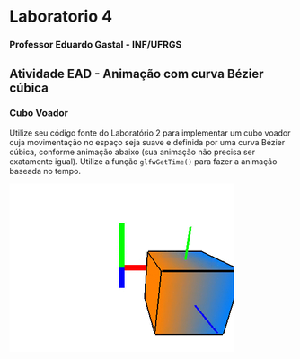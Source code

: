 # Laboratorio 4
### Professor Eduardo Gastal - INF/UFRGS

## Atividade EAD - Animação com curva Bézier cúbica
### Cubo Voador
Utilize seu código fonte do Laboratório 2 para implementar um cubo voador cuja movimentação no espaço seja suave e definida por uma curva Bézier cúbica, conforme animação abaixo (sua animação não precisa ser exatamente igual). Utilize a função `glfwGetTime()` para fazer a animação baseada no tempo.

![Tarefa](./assets/tarefa.gif)